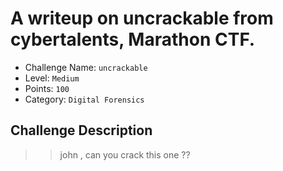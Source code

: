 # A writeup on uncrackable from cybertalents, Marathon CTF.

- Challenge Name: `uncrackable`
- Level: `Medium`
- Points: `100`
- Category: `Digital Forensics`


## Challenge Description
>> john , can you crack this one ??

